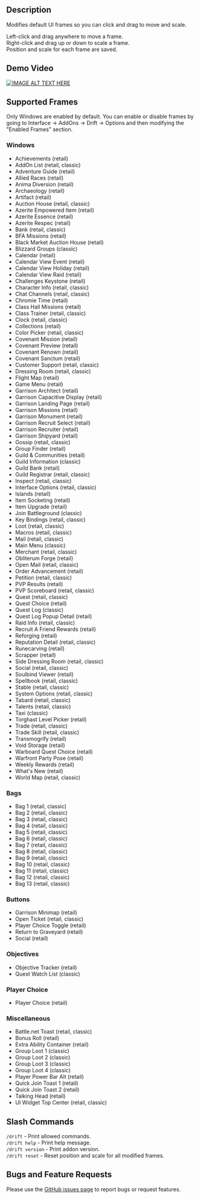 ## Description
Modifies default UI frames so you can click and drag to move and scale.

Left-click and drag anywhere to move a frame.  
Right-click and drag up or down to scale a frame.  
Position and scale for each frame are saved.

## Demo Video
[![IMAGE ALT TEXT HERE](http://img.youtube.com/vi/R8d-QYxyN7Y/maxresdefault.jpg)](https://youtu.be/R8d-QYxyN7Y)

## Supported Frames
Only Windows are enabled by default. You can enable or disable frames by going to Interface -> AddOns -> Drift -> Options and then modifying the "Enabled Frames" section.

### Windows
- Achievements (retail)
- AddOn List (retail, classic)
- Adventure Guide (retail)
- Allied Races (retail)
- Anima Diversion (retail)
- Archaeology (retail)
- Artifact (retail)
- Auction House (retail, classic)
- Azerite Empowered Item (retail)
- Azerite Essence (retail)
- Azerite Respec (retail)
- Bank (retail, classic)
- BFA Missions (retail)
- Black Market Auction House (retail)
- Blizzard Groups (classic)
- Calendar (retail)
- Calendar View Event (retail)
- Calendar View Holiday (retail)
- Calendar View Raid (retail)
- Challenges Keystone (retail)
- Character Info (retail, classic)
- Chat Channels (retail, classic)
- Chromie Time (retail)
- Class Hall Missions (retail)
- Class Trainer (retail, classic)
- Clock (retail, classic)
- Collections (retail)
- Color Picker (retail, classic)
- Covenant Mission (retail)
- Covenant Preview (retail)
- Covenant Renown (retail)
- Covenant Sanctum (retail)
- Customer Support (retail, classic)
- Dressing Room (retail, classic)
- Flight Map (retail)
- Game Menu (retail)
- Garrison Architect (retail)
- Garrison Capacitive Display (retail)
- Garrison Landing Page (retail)
- Garrison Missions (retail)
- Garrison Monument (retail)
- Garrison Recruit Select (retail)
- Garrison Recruiter (retail)
- Garrison Shipyard (retail)
- Gossip (retail, classic)
- Group Finder (retail)
- Guild & Communities (retail)
- Guild Information (classic)
- Guild Bank (retail)
- Guild Registrar (retail, classic)
- Inspect (retail, classic)
- Interface Options (retail, classic)
- Islands (retail)
- Item Socketing (retail)
- Item Upgrade (retail)
- Join Battleground (classic)
- Key Bindings (retail, classic)
- Loot (retail, classic)
- Macros (retail, classic)
- Mail (retail, classic)
- Main Menu (classic)
- Merchant (retail, classic)
- Obliterum Forge (retail)
- Open Mail (retail, classic)
- Order Advancement (retail)
- Petition (retail, classic)
- PVP Results (retail)
- PVP Scoreboard (retail, classic)
- Quest (retail, classic)
- Quest Choice (retail)
- Quest Log (classic)
- Quest Log Popup Detail (retail)
- Raid Info (retail, classic)
- Recruit A Friend Rewards (retail)
- Reforging (retail)
- Reputation Detail (retail, classic)
- Runecarving (retail)
- Scrapper (retail)
- Side Dressing Room (retail, classic)
- Social (retail, classic)
- Soulbind Viewer (retail)
- Spellbook (retail, classic)
- Stable (retail, classic)
- System Options (retail, classic)
- Tabard (retail, classic)
- Talents (retail, classic)
- Taxi (classic)
- Torghast Level Picker (retail)
- Trade (retail, classic)
- Trade Skill (retail, classic)
- Transmogrify (retail)
- Void Storage (retail)
- Warboard Quest Choice (retail)
- Warfront Party Pose (retail)
- Weekly Rewards (retail)
- What's New (retail)
- World Map (retail, classic)

### Bags
- Bag 1 (retail, classic)
- Bag 2 (retail, classic)
- Bag 3 (retail, classic)
- Bag 4 (retail, classic)
- Bag 5 (retail, classic)
- Bag 6 (retail, classic)
- Bag 7 (retail, classic)
- Bag 8 (retail, classic)
- Bag 9 (retail, classic)
- Bag 10 (retail, classic)
- Bag 11 (retail, classic)
- Bag 12 (retail, classic)
- Bag 13 (retail, classic)

### Buttons
- Garrison Minimap (retail)
- Open Ticket (retail, classic)
- Player Choice Toggle (retail)
- Return to Graveyard (retail)
- Social (retail)

### Objectives
- Objective Tracker (retail)
- Quest Watch List (classic)

### Player Choice
- Player Choice (retail)

### Miscellaneous
- Battle.net Toast (retail, classic)
- Bonus Roll (retail)
- Extra Ability Container (retail)
- Group Loot 1 (classic)
- Group Loot 2 (classic)
- Group Loot 3 (classic)
- Group Loot 4 (classic)
- Player Power Bar Alt (retail)
- Quick Join Toast 1 (retail)
- Quick Join Toast 2 (retail)
- Talking Head (retail)
- UI Widget Top Center (retail, classic)

## Slash Commands
`/drift` - Print allowed commands.  
`/drift help` - Print help message.  
`/drift version` - Print addon version.  
`/drift reset` - Reset position and scale for all modified frames.

## Bugs and Feature Requests
Please use the [GitHub issues page](https://github.com/jaredbwasserman/drift/issues) to report bugs or request features.
